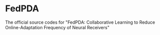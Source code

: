 # FedPDA
The official source codes for "FedPDA: Collaborative Learning to Reduce Online-Adaptation Frequency of Neural Receivers"
